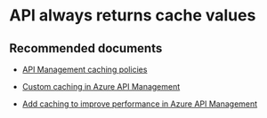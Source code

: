 <properties
    pageTitle="API always returns cache values"
    description="API always returns cache values"
    service="microsoft.apim"
    resource="apimanagement"
    authors="jtwalters25"
    displayOrder="13"
    selfHelpType="generic"
    supportTopicIds="32318284"
    resourceTags=""
    productPesIds="15551"
    cloudEnvironments="public"
/>

# API always returns cache values

## **Recommended documents**
* [API Management caching policies](https://docs.microsoft.com/azure/api-management/api-management-caching-policies) 
	
* [Custom caching in Azure API Management](https://docs.microsoft.com/azure/api-management/api-management-sample-cache-by-key)

* [Add caching to improve performance in Azure API Management](https://docs.microsoft.com/azure/api-management/api-management-howto-cache) 


